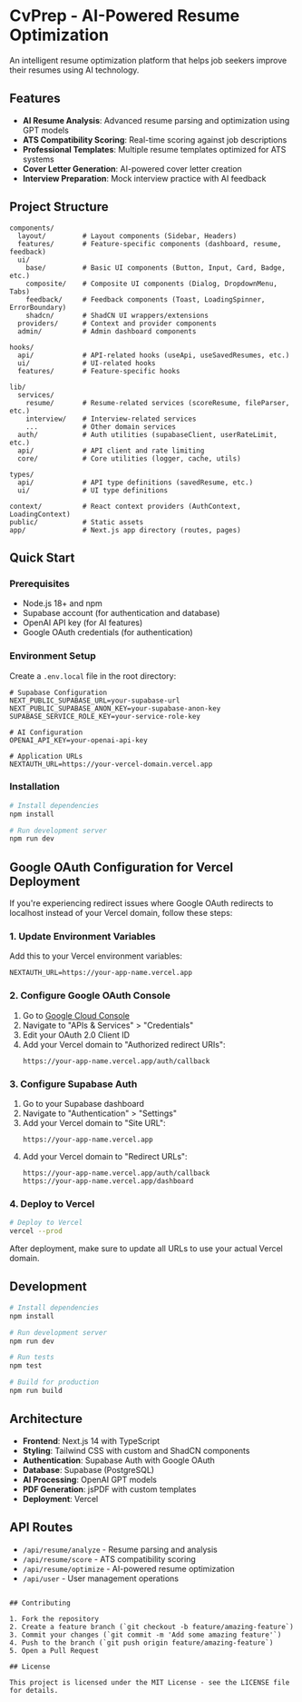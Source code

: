 # CvPrep - AI-Powered Resume Optimization

An intelligent resume optimization platform that helps job seekers improve their resumes using AI technology.

## Features

- **AI Resume Analysis**: Advanced resume parsing and optimization using GPT models
- **ATS Compatibility Scoring**: Real-time scoring against job descriptions
- **Professional Templates**: Multiple resume templates optimized for ATS systems
- **Cover Letter Generation**: AI-powered cover letter creation
- **Interview Preparation**: Mock interview practice with AI feedback

## Project Structure

```
components/
  layout/         # Layout components (Sidebar, Headers)
  features/       # Feature-specific components (dashboard, resume, feedback)
  ui/
    base/         # Basic UI components (Button, Input, Card, Badge, etc.)
    composite/    # Composite UI components (Dialog, DropdownMenu, Tabs)
    feedback/     # Feedback components (Toast, LoadingSpinner, ErrorBoundary)
    shadcn/       # ShadCN UI wrappers/extensions
  providers/      # Context and provider components
  admin/          # Admin dashboard components

hooks/
  api/            # API-related hooks (useApi, useSavedResumes, etc.)
  ui/             # UI-related hooks
  features/       # Feature-specific hooks

lib/
  services/
    resume/       # Resume-related services (scoreResume, fileParser, etc.)
    interview/    # Interview-related services
    ...           # Other domain services
  auth/           # Auth utilities (supabaseClient, userRateLimit, etc.)
  api/            # API client and rate limiting
  core/           # Core utilities (logger, cache, utils)

types/
  api/            # API type definitions (savedResume, etc.)
  ui/             # UI type definitions

context/          # React context providers (AuthContext, LoadingContext)
public/           # Static assets
app/              # Next.js app directory (routes, pages)
```

## Quick Start

### Prerequisites

- Node.js 18+ and npm
- Supabase account (for authentication and database)
- OpenAI API key (for AI features)
- Google OAuth credentials (for authentication)

### Environment Setup

Create a `.env.local` file in the root directory:

```env
# Supabase Configuration
NEXT_PUBLIC_SUPABASE_URL=your-supabase-url
NEXT_PUBLIC_SUPABASE_ANON_KEY=your-supabase-anon-key
SUPABASE_SERVICE_ROLE_KEY=your-service-role-key

# AI Configuration
OPENAI_API_KEY=your-openai-api-key

# Application URLs  
NEXTAUTH_URL=https://your-vercel-domain.vercel.app
```

### Installation

```bash
# Install dependencies
npm install

# Run development server
npm run dev
```

## Google OAuth Configuration for Vercel Deployment

If you're experiencing redirect issues where Google OAuth redirects to localhost instead of your Vercel domain, follow these steps:

### 1. Update Environment Variables

Add this to your Vercel environment variables:

```env
NEXTAUTH_URL=https://your-app-name.vercel.app
```

### 2. Configure Google OAuth Console

1. Go to [Google Cloud Console](https://console.cloud.google.com/)
2. Navigate to "APIs & Services" > "Credentials"
3. Edit your OAuth 2.0 Client ID
4. Add your Vercel domain to "Authorized redirect URIs":
   ```
   https://your-app-name.vercel.app/auth/callback
   ```

### 3. Configure Supabase Auth

1. Go to your Supabase dashboard
2. Navigate to "Authentication" > "Settings"
3. Add your Vercel domain to "Site URL":
   ```
   https://your-app-name.vercel.app
   ```
4. Add your Vercel domain to "Redirect URLs":
   ```
   https://your-app-name.vercel.app/auth/callback
   https://your-app-name.vercel.app/dashboard
   ```

### 4. Deploy to Vercel

```bash
# Deploy to Vercel
vercel --prod
```

After deployment, make sure to update all URLs to use your actual Vercel domain.

## Development

```bash
# Install dependencies
npm install

# Run development server
npm run dev

# Run tests
npm test

# Build for production
npm run build
```

## Architecture

- **Frontend**: Next.js 14 with TypeScript
- **Styling**: Tailwind CSS with custom and ShadCN components
- **Authentication**: Supabase Auth with Google OAuth
- **Database**: Supabase (PostgreSQL)
- **AI Processing**: OpenAI GPT models
- **PDF Generation**: jsPDF with custom templates
- **Deployment**: Vercel

## API Routes

- `/api/resume/analyze` - Resume parsing and analysis
- `/api/resume/score` - ATS compatibility scoring
- `/api/resume/optimize` - AI-powered resume optimization
- `/api/user` - User management operations

```

## Contributing

1. Fork the repository
2. Create a feature branch (`git checkout -b feature/amazing-feature`)
3. Commit your changes (`git commit -m 'Add some amazing feature'`)
4. Push to the branch (`git push origin feature/amazing-feature`)
5. Open a Pull Request

## License

This project is licensed under the MIT License - see the LICENSE file for details.
